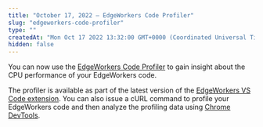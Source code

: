```yaml
---
title: "October 17, 2022 — EdgeWorkers Code Profiler"
slug: "edgeworkers-code-profiler"
type: ""
createdAt: "Mon Oct 17 2022 13:32:00 GMT+0000 (Coordinated Universal Time)"
hidden: false
---
```

You can now use the [EdgeWorkers Code Profiler](doc:edgeworkers-code-profiler) to gain insight about the CPU performance of your EdgeWorkers code. 

The profiler is available as part of the latest version of the [EdgeWorkers VS Code extension](https://github.com/akamai/edgeworkers-vscode). You can also issue a cURL command to profile your EdgeWorkers code and then analyze the profiling data using [Chrome DevTools](https://developer.chrome.com/docs/devtools/open/).